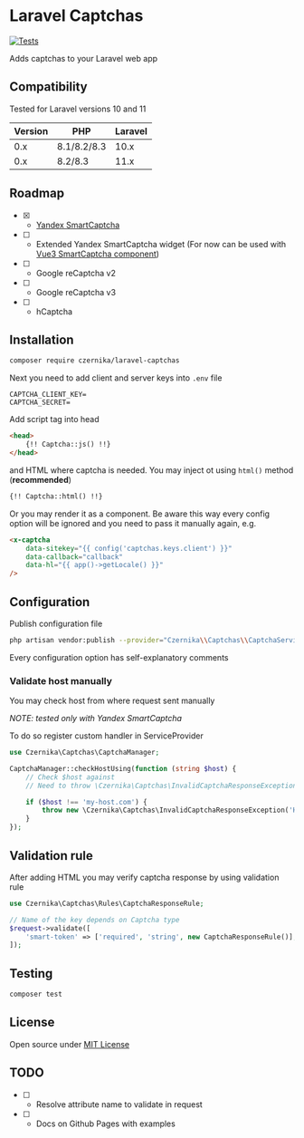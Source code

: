 # Laravel Captchas

[![Tests](https://github.com/czernika/laravel-captchas/actions/workflows/tests.yml/badge.svg)](https://github.com/czernika/laravel-captchas/actions/workflows/tests.yml)

Adds captchas to your Laravel web app

## Compatibility

Tested for Laravel versions 10 and 11

| Version | PHP          | Laravel |
|---------|--------------|---------|
| 0.x     | 8.1/8.2/8.3  | 10.x    |
| 0.x     | 8.2/8.3      | 11.x    |

## Roadmap

- [x] - [Yandex SmartCaptcha](https://cloud.yandex.ru/en/docs/smartcaptcha/quickstart)
- [ ] - Extended Yandex SmartCaptcha widget (For now can be used with [Vue3 SmartCaptcha component](https://github.com/czernika/vue3-smart-captcha))
- [ ] - Google reCaptcha v2
- [ ] - Google reCaptcha v3
- [ ] - hCaptcha

## Installation

```sh
composer require czernika/laravel-captchas
```

Next you need to add client and server keys into `.env` file

```
CAPTCHA_CLIENT_KEY=
CAPTCHA_SECRET=
```

Add script tag into head

```html
<head>
    {!! Captcha::js() !!}
</head>
```

and HTML where captcha is needed. You may inject ot using `html()` method (**recommended**)

```html
{!! Captcha::html() !!}
```

Or you may render it as a component. Be aware this way every config option will be ignored and you need to pass it manually again, e.g.

```html
<x-captcha
    data-sitekey="{{ config('captchas.keys.client') }}"
    data-callback="callback"
    data-hl="{{ app()->getLocale() }}"
/>
```

## Configuration

Publish configuration file

```sh
php artisan vendor:publish --provider="Czernika\\Captchas\\CaptchaServiceProvider"
```

Every configuration option has self-explanatory comments

### Validate host manually

You may check host from where request sent manually

*NOTE: tested only with Yandex SmartCaptcha*

To do so register custom handler in ServiceProvider

```php
use Czernika\Captchas\CaptchaManager;

CaptchaManager::checkHostUsing(function (string $host) {
    // Check $host against
    // Need to throw \Czernika\Captchas\InvalidCaptchaResponseException

    if ($host !== 'my-host.com') {
        throw new \Czernika\Captchas\InvalidCaptchaResponseException('Host is not valid');
    }
});
```

## Validation rule

After adding HTML you may verify captcha response by using validation rule

```php
use Czernika\Captchas\Rules\CaptchaResponseRule;

// Name of the key depends on Captcha type
$request->validate([
    'smart-token' => ['required', 'string', new CaptchaResponseRule()],
]);
```

## Testing

```sh
composer test
```

## License

Open source under [MIT License](LICENSE)

## TODO

- [ ] - Resolve attribute name to validate in request
- [ ] - Docs on Github Pages with examples
